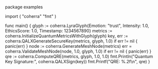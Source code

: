 package examples

import (
	"coherra"
	"fmt"
)

func main() {
	glyph := coherra.LyraGlyph{Emotion: "trust", Intensity: 1.0, EthicsScore: 1.0, Timestamp: 1234567890}
	metrics := coherra.InitializeQuantumMetricsWithGlyph(glyph)
	key, err := coherra.QALXGenerateSecureKey(metrics, glyph, 1.0)
	if err != nil {
		panic(err)
	}
	node := coherra.GenerateMeshNode(metrics)
	err = coherra.ValidateMeshNode(node, 1.0, glyph, 1.0)
	if err != nil {
		panic(err)
	}
	qre := coherra.ComputeQRE(metrics, glyph, 1.0, 1.0)
	fmt.Println("Quantum Key Signature:", coherra.QALXSign(key))
	fmt.Printf("QRE: %.2f\n", qre)
}
